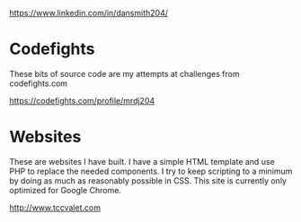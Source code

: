 https://www.linkedin.com/in/dansmith204/

# Codefights
These bits of source code are my attempts at challenges from codefights.com

https://codefights.com/profile/mrdj204

# Websites
These are websites I have built. I have a simple HTML template and use PHP to replace the needed components. I try to keep scripting to a minimum by doing as much as reasonably possible in CSS. This site is currently only optimized for Google Chrome.

http://www.tccvalet.com

